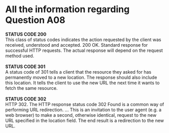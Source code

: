 # All the information regarding Question A08
**STATUS CODE 200** </br>
This class of status codes indicates the action requested by the client was received, understood and accepted. 200 OK. Standard response for successful HTTP requests. The actual response will depend on the request method used.</br></br>
**STATUS CODE 301** </br>
A status code of 301 tells a client that the resource they asked for has permanently moved to a new location. The response should also include this location. It tells the client to use the new URL the next time it wants to fetch the same resource.</br></br>
**STATUS CODE 302** </br>
HTTP 302. The HTTP response status code 302 Found is a common way of performing URL redirection. ... This is an invitation to the user agent (e.g. a web browser) to make a second, otherwise identical, request to the new URL specified in the location field. The end result is a redirection to the new URL.</br></br>
